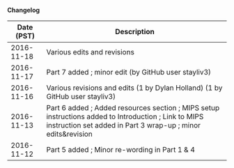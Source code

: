 <!-- Changelog -->
**Changelog**

| Date (PST) |   Description                                                                                        |
|------------|------------------------------------------------------------------------------------------------------|
|2016-11-18  | Various edits and revisions                                   |
|2016-11-17  | Part 7 added ; minor edit (by GitHub user stayliv3)                                                                                        |
|2016-11-16  |  Various revisions and edits (1 by Dylan Holland) (1 by GitHub user stayliv3)|
|2016-11-13  |  Part 6 added ; Added resources section ; MIPS setup instructions added to Introduction ; Link to MIPS instruction set added in Part 3 wrap-up ; minor edits&revision|
|2016-11-12  |  Part 5 added ;  Minor re-wording in Part 1 & 4                                                      |
